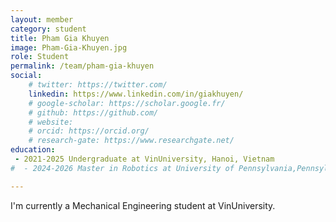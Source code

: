 ```yaml
---
layout: member
category: student
title: Pham Gia Khuyen
image: Pham-Gia-Khuyen.jpg
role: Student
permalink: /team/pham-gia-khuyen
social:
    # twitter: https://twitter.com/
    linkedin: https://www.linkedin.com/in/giakhuyen/
    # google-scholar: https://scholar.google.fr/
    # github: https://github.com/
    # website:
    # orcid: https://orcid.org/
    # research-gate: https://www.researchgate.net/
education:
 - 2021-2025 Undergraduate at VinUniversity, Hanoi, Vietnam
#  - 2024-2026 Master in Robotics at University of Pennsylvania,Pennsylvania, US

---
```


I'm currently a Mechanical Engineering student at VinUniversity.
